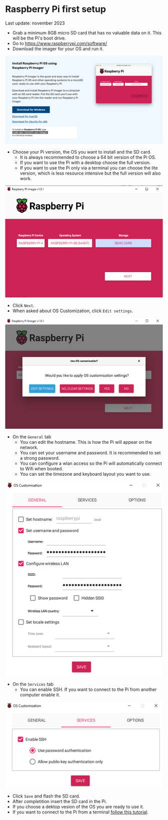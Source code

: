 # Raspberry Pi first setup
Last update: november 2023

- Grab a minimum 8GB micro SD card that has no valuable data on it. This will be the Pi's boot drive.
- Go to https://www.raspberrypi.com/software/
- Download the imager for your OS and run it.

![](images/1.png)

- Choose your Pi version, the OS you want to install and the SD card.
    - It is always recommended to choose a 64 bit version of the Pi OS.
    - If you want to use the Pi with a desktop choose the full version.
    - If you want to use the Pi only via a terminal you can choose the lite version, which is less resource intensive but the full version will also work.

![](images/2.png)

- Click `Next`.
- When asked about OS Customization, click `Edit settings`.

![](images/3.png)

- On the `General` tab
    - You can edit the hostname. This is how the Pi will appear on the network.
    - You can set your username and password. It is recommended to set a strong password.
    - You can configure a wlan access so the Pi will automatically connect to Wifi when booted.
    - You can set the timezone and keyboard layout you want to use.

![](images/4.png)

- On the `Services` tab
    - You can enable SSH. If you want to connect to the Pi from another computer enable it.

![](images/5.png)

- Click `Save` and flash the SD card.
- After completition insert the SD card in the Pi.
- If you choose a dektop vesion of the OS you are ready to use it.
- If you want to connect to the Pi from a terminal [follow this tutorial](https://github.com/sanyi0411/Tutorials/tree/master/Raspberry%20Pi/Connect%20to%20Pi%20via%20SSH).